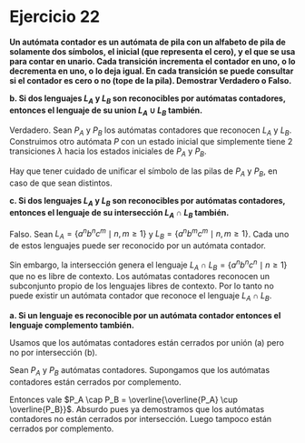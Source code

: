 # Ejercicio 22

**Un autómata contador es un autómata de pila con un alfabeto de pila de solamente dos símbolos, el inicial (que representa el cero), y el que se usa para contar en unario. Cada transición incrementa el contador en uno, o lo decrementa en uno, o lo deja igual. En cada transición se puede consultar si el contador es cero o no (tope de la pila). Demostrar Verdadero o Falso.**

**b. Si dos lenguajes $L_A$ y $L_B$ son reconocibles por autómatas contadores, entonces el lenguaje de su union $L_A \cup L_B$ también.**

Verdadero. Sean $P_A$ y $P_B$ los autómatas contadores que reconocen $L_A$ y $L_B$. Construimos otro autómata $P$ con un estado inicial que simplemente tiene 2 transiciones $\lambda$ hacia los estados iniciales de $P_A$ y $P_B$.

Hay que tener cuidado de unificar el símbolo de las pilas de $P_A$ y $P_B$, en caso de que sean distintos.

**c. Si dos lenguajes $L_A$ y $L_B$ son reconocibles por autómatas contadores, entonces el lenguaje de su intersección $L_A \cap L_B$ también.**

Falso. Sean $L_A = \{ a^n b^n c^m \mid n,m \geq 1 \}$ y $L_B = \{ a^n b^m c^m \mid n,m \geq 1 \}$. Cada uno de estos lenguajes puede ser reconocido por un autómata contador.

Sin embargo, la intersección genera el lenguaje $L_A \cap L_B = \{ a^n b^n c^n \mid n \geq 1 \}$ que no es libre de contexto. Los autómatas contadores reconocen un subconjunto propio de los lenguajes libres de contexto. Por lo tanto no puede existir un autómata contador que reconoce el lenguaje $L_A \cap L_B$.

**a. Si un lenguaje es reconocible por un autómata contador entonces el lenguaje complemento también.**

Usamos que los autómatas contadores están cerrados por unión (a) pero no por intersección (b).

Sean $P_A$ y $P_B$ autómatas contadores. Supongamos que los autómatas contadores están cerrados por complemento.

Entonces vale $P_A \cap P_B = \overline{\overline{P_A} \cup \overline{P_B}}$. Absurdo pues ya demostramos que los autómatas contadores no están cerrados por intersección. Luego tampoco están cerrados por complemento.
